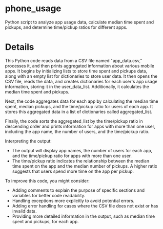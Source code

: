 # phone_usage
Python script to analyze app usage data, calculate median time spent and pickups, and determine time/pickup ratios for different apps.

# Details
This Python code reads data from a CSV file named "app_data.csv," processes it, and then prints aggregated information about various mobile apps. It begins by initializing lists to store time spent and pickups data, along with an empty list for dictionaries to store user data. It then opens the CSV file, reads the data, and creates dictionaries for each user's app usage information, storing it in the user_data_list. Additionally, it calculates the median time spent and pickups.

Next, the code aggregates data for each app by calculating the median time spent, median pickups, and the time/pickup ratio for users of each app. It stores this aggregated data in a list of dictionaries called aggregated_list.

Finally, the code sorts the aggregated_list by the time/pickup ratio in descending order and prints information for apps with more than one user, including the app name, the number of users, and the time/pickup ratio.

Interpreting the output:
- The output will display app names, the number of users for each app, and the time/pickup ratio for apps with more than one user.
- The time/pickup ratio indicates the relationship between the median time spent on the app and the median number of pickups. A higher ratio suggests that users spend more time on the app per pickup.

To improve this code, you might consider:
- Adding comments to explain the purpose of specific sections and variables for better code readability.
- Handling exceptions more explicitly to avoid potential errors.
- Adding error handling for cases where the CSV file does not exist or has invalid data.
- Providing more detailed information in the output, such as median time spent and pickups, for each app.
